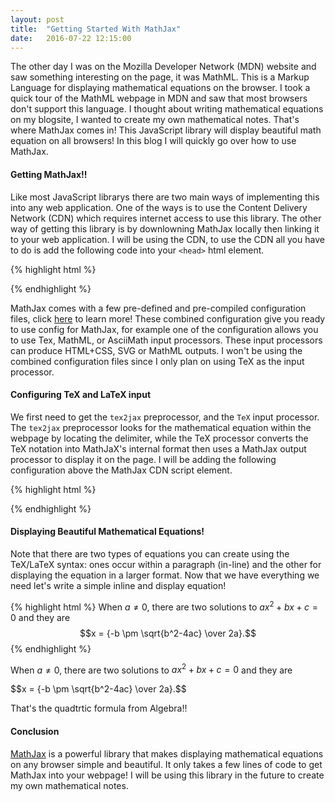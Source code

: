 ```yaml
---
layout: post
title:  "Getting Started With MathJax"
date:   2016-07-22 12:15:00
---
```


The other day I was on the Mozilla Developer Network (MDN) website and saw something interesting on the page, it was MathML. This is a Markup Language for displaying mathematical equations on the browser. I took a quick tour of the MathML webpage in MDN and saw that most browsers don't support this language. I thought about writing mathematical equations on my blogsite, I wanted to create my own mathematical notes. That's where MathJax comes in! This JavaScript library will display beautiful math equation on all browsers! In this blog I will quickly go over how to use MathJax.

#### Getting MathJax!!

Like most JavaScript librarys there are two main ways of implementing this into any web application. One of the ways is to use the Content Delivery Network (CDN) which requires internet access to use this library. The other way of getting this library is by downlowning MathJax locally then linking it to your web application. I will be using the CDN, to use the CDN all you have to do is add the following code into your `<head>` html element.

{% highlight html %}
  <script type="text/javascript" async
  src="https://cdn.mathjax.org/mathjax/latest/MathJax.js">
</script>
{% endhighlight %}

MathJax comes with a few pre-defined and pre-compiled configuration files, click <a href="http://docs.mathjax.org/en/latest/config-files.html" target="_blank">here</a> to learn more! These combined configuration give you ready to use config for MathJax, for example one of the configuration allows you to use Tex, MathML, or AsciiMath input processors. These input processors can produce HTML+CSS, SVG or MathML outputs. I won't be using the combined configuration files since I only plan on using TeX as the input processor.

#### Configuring TeX and LaTeX input

We first need to get the `tex2jax` preprocessor, and the `TeX` input processor. The `tex2jax` preprocessor looks for the mathematical equation within the webpage by locating the delimiter, while the TeX processor converts the TeX notation into MathJaX's internal format then uses a MathJax output processor to display it on the page. I will be adding the following configuration above the MathJax CDN script element.

{% highlight html %}
  <script type="text/x-mathjax-config">
    MathJax.Hub.Config({
      extensions: ["tex2jax.js"],
      jax: ["input/TeX", "output/HTML-CSS"],
      tex2jax: {
        inlineMath: [ ['$','$'], ["\\(","\\)"] ],
        displayMath: [ ['$$','$$'], ["\\[","\\]"] ],
        processEscapes: true
      },
      "HTML-CSS": { availableFonts: ["TeX"] }
    });
  </script>
{% endhighlight %}

#### Displaying Beautiful Mathematical Equations!

Note that there are two types of equations you can create using the TeX/LaTeX syntax: ones occur within a paragraph (in-line) and the other for displaying the equation in a larger format. Now that we have everything we need let's write a simple inline and display equation!

{% highlight html %}
  When $a \ne 0$, there are two solutions to $ax^2 + bx + c = 0$ and they are
  $$x = {-b \pm \sqrt{b^2-4ac} \over 2a}.$$
{% endhighlight %}

When $a \ne 0$, there are two solutions to $ax^2 + bx + c = 0$ and they are

<div class="center">
$$x = {-b \pm \sqrt{b^2-4ac} \over 2a}.$$
</div>

That's the quadtrtic formula from Algebra!!

#### Conclusion

<a href="https://www.mathjax.org/" target="_blank">MathJax</a> is a powerful library that makes displaying mathematical equations on any browser simple and beautiful. It only takes a few lines of code to get MathJax into your webpage! I will be using this library in the future to create my own mathematical notes.  